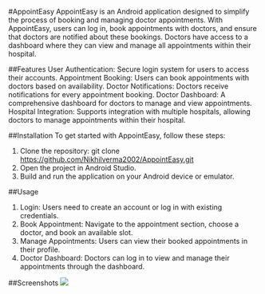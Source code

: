 #AppointEasy
AppointEasy is an Android application designed to simplify the process of booking and managing doctor appointments. With AppointEasy, users can log in, book appointments with doctors, and ensure that doctors are notified about these bookings. Doctors have access to a dashboard where they can view and manage all appointments within their hospital.

##Features
User Authentication: Secure login system for users to access their accounts.
Appointment Booking: Users can book appointments with doctors based on availability.
Doctor Notifications: Doctors receive notifications for every appointment booking.
Doctor Dashboard: A comprehensive dashboard for doctors to manage and view appointments.
Hospital Integration: Supports integration with multiple hospitals, allowing doctors to manage appointments within their hospital.

##Installation
To get started with AppointEasy, follow these steps:

1. Clone the repository: git clone https://github.com/Nikhilverma2002/AppointEasy.git
2. Open the project in Android Studio.
3. Build and run the application on your Android device or emulator.

##Usage
1. Login: Users need to create an account or log in with existing credentials.
2. Book Appointment: Navigate to the appointment section, choose a doctor, and book an available slot.
3. Manage Appointments: Users can view their booked appointments in their profile.
4. Doctor Dashboard: Doctors can log in to view and manage their appointments through the dashboard.

##Screenshots
![](https://github.com/Nikhilverma2002/AppointEasy/assets/90974648/cdf70a38-f943-4a91-8217-ebdd34f2a703)





